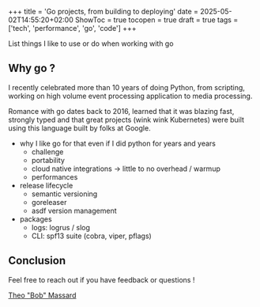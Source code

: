 +++
title = 'Go projects, from building to deploying'
date = 2025-05-02T14:55:20+02:00
ShowToc = true
tocopen = true
draft = true
tags = ['tech', 'performance', 'go', 'code']
+++

List things I like to use or do when working with go

## Why go ?

I recently celebrated more than 10 years of doing Python, from scripting,
working on high volume event processing application to media processing.

Romance with go dates back to 2016, learned that it was blazing fast, strongly
typed and that great projects (wink wink Kubernetes) were built using this language
built by folks at Google.

- why I like go for that even if I did python for years and years
  - challenge
  - portability
  - cloud native integrations -> little to no overhead / warmup
  - performances
- release lifecycle
  - semantic versioning
  - goreleaser
  - asdf version management
- packages
  - logs: logrus / slog
  - CLI: spf13 suite (cobra, viper, pflags)

## 

## Conclusion

Feel free to reach out if you have feedback or questions !

[Theo "Bob" Massard][linkedin]

[linkedin]: https://linkedin.com/in/tbobm/

[db-bootstrapping-repo]: https://github.com/tbobm/bootstrapping-databases

